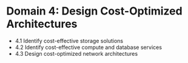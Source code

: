 # Domain 4: Design Cost-Optimized Architectures



- 4.1 Identify cost-effective storage solutions
- 4.2 Identify cost-effective compute and database services
- 4.3 Design cost-optimized network architectures
